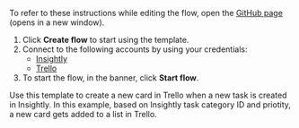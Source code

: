 To refer to these instructions while editing the flow, open the [GitHub page](https://github.com/ot4i/app-connect-templates/tree/master/resources/markdown/Add%20a%20card%20to%20a%20list%20in%20Trello%20when%20a%20new%20task%20is%20created%20in%20Insightly_instructions.md) (opens in a new window).

1. Click **Create flow** to start using the template.
2. Connect to the following accounts by using your credentials:
   - [Insightly](https://www.ibm.com/docs/en/app-connect/containers_cd?topic=apps-insightly)
   - [Trello](https://www.ibm.com/docs/en/app-connect/containers_cd?topic=apps-trello)
3. To start the flow, in the banner, click **Start flow**.


Use this template to create a new card in Trello when a new task is created in Insightly. In this example, based on Insightly task category ID and priotity, a new card gets added to a list in Trello.






